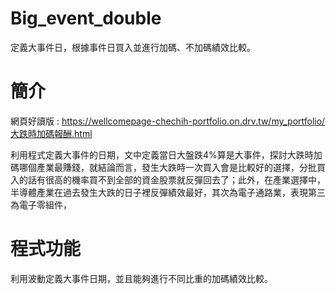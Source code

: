 # Big_event_double
定義大事件日，根據事件日買入並進行加碼、不加碼績效比較。

# 簡介
網頁好讀版 : https://wellcomepage-chechih-portfolio.on.drv.tw/my_portfolio/大跌時加碼報酬.html 

利用程式定義大事件的日期，文中定義當日大盤跌4%算是大事件，探討大跌時加碼哪個產業最賺錢，就結論而言，發生大跌時一次買入會是比較好的選擇，分批買入的話有很高的機率買不到全部的資金股票就反彈回去了；此外，在產業選擇中，半導體產業在過去發生大跌的日子裡反彈績效最好，其次為電子通路業，表現第三為電子零組件，

# 程式功能 
利用波動定義大事件日期，並且能夠進行不同比重的加碼績效比較。
